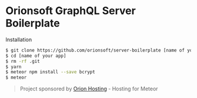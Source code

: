 # Orionsoft GraphQL Server Boilerplate

Installation

```sh
$ git clone https://github.com/orionsoft/server-boilerplate [name of your app]
$ cd [name of your app]
$ rm -rf .git
$ yarn
$ meteor npm install --save bcrypt
$ meteor
```


> Project sponsored by [Orion Hosting](https://orion.hosting/?utm_source=github-server-boilerplate) - Hosting for Meteor
